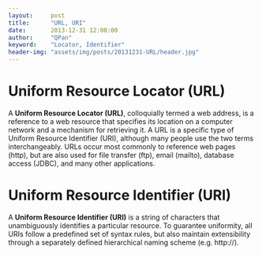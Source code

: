 ```yaml
---
layout:     post
title:      "URL, URI"
date:       2013-12-31 12:00:00
author:     "QPan"
keyword:    "Locator, Identifier"
header-img: "assets/img/posts/20131231-URL/header.jpg"
---
```


# [](#header-1)Uniform Resource Locator (URL)

A **Uniform Resource Locator (URL)**, colloquially termed a web address, is a reference to a web resource that specifies its location on a computer network and a mechanism for retrieving it. A URL is a specific type of Uniform Resource Identifier (URI), although many people use the two terms interchangeably. URLs occur most commonly to reference web pages (http), but are also used for file transfer (ftp), email (mailto), database access (JDBC), and many other applications.

# [](#header-1)Uniform Resource Identifier (URI)

A **Uniform Resource Identifier (URI)** is a string of characters that unambiguously identifies a particular resource. To guarantee uniformity, all URIs follow a predefined set of syntax rules, but also maintain extensibility through a separately defined hierarchical naming scheme (e.g. http://).
